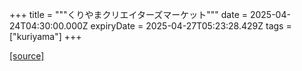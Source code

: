 +++
title = """くりやまクリエイターズマーケット"""
date = 2025-04-24T04:30:00.000Z
expiryDate = 2025-04-27T05:23:28.429Z
tags = ["kuriyama"]
+++


[[source]](https://www.town.kuriyama.hokkaido.jp/soshiki/46/6273.html)
